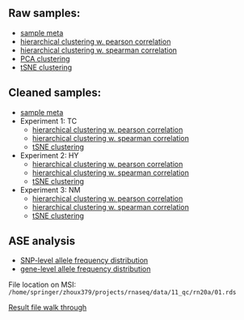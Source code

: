 ## Raw samples:
* [sample meta](https://github.com/orionzhou/barn/tree/master/data/15_read_list)
* [hierarchical clustering w. pearson correlation](11.hclust.p.pdf)
* [hierarchical clustering w. spearman correlation](11.hclust.s.pdf)
* [PCA clustering](11.pca.pdf)
* [tSNE clustering](11.tsne.pdf)

## Cleaned samples:
* [sample meta](01.meta.tsv)
* Experiment 1: TC
  * [hierarchical clustering w. pearson correlation](21.hclust.TC.p.pdf)
  * [hierarchical clustering w. spearman correlation](21.hclust.TC.s.pdf)
  * [tSNE clustering](22.tsne.TC.pdf)
* Experiment 2: HY
  * [hierarchical clustering w. pearson correlation](21.hclust.HY.p.pdf)
  * [hierarchical clustering w. spearman correlation](21.hclust.HY.s.pdf)
  * [tSNE clustering](22.tsne.HY.pdf)
* Experiment 3: NM
  * [hierarchical clustering w. pearson correlation](21.hclust.NM.p.pdf)
  * [hierarchical clustering w. spearman correlation](21.hclust.NM.s.pdf)
  * [tSNE clustering](22.tsne.NM.pdf)

## ASE analysis
* [SNP-level allele frequency distribution](32.afs_site.pdf)
* [gene-level allele frequency distribution](31.afs_gene.pdf)

File location on MSI:
`/home/springer/zhoux379/projects/rnaseq/data/11_qc/rn20a/01.rds`

[Result file walk through](https://github.com/orionzhou/rnaseq/blob/master/output.md)
